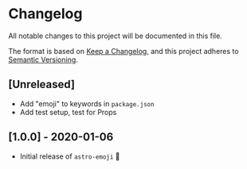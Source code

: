 # Changelog

All notable changes to this project will be documented in this file.

The format is based on [Keep a Changelog](https://keepachangelog.com/en/1.0.0/),
and this project adheres to [Semantic Versioning](https://semver.org/spec/v2.0.0.html).

## [Unreleased]

- Add "emoji" to keywords in `package.json`
- Add test setup, test for Props

## [1.0.0] - 2020-01-06

- Initial release of `astro-emoji` 🎉
